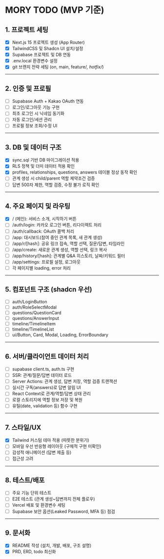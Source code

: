 # MORY TODO (MVP 기준)

## 1. 프로젝트 세팅
- [x] Next.js 15 프로젝트 생성 (App Router)
- [x] TailwindCSS 및 Shadcn UI 설치/설정
- [x] Supabase 프로젝트 및 DB 연동
- [x] .env.local 환경변수 설정
- [x] git 브랜치 전략 세팅 (on, main, feature/*, hotfix/*)

---

## 2. 인증 및 프로필
- [ ] Supabase Auth + Kakao OAuth 연동
- [ ] 로그인/로그아웃 기능 구현
- [ ] 최초 로그인 시 닉네임 동기화
- [ ] 자동 로그인/세션 관리
- [ ] 프로필 정보 조회/수정 UI

---

## 3. DB 및 데이터 구조
- [x] sync.sql 기반 DB 마이그레이션 적용
- [x] RLS 정책 및 더미 데이터 적용 확인
- [x] profiles, relationships, questions, answers 테이블 정상 동작 확인
- [ ] 관계 생성 시 child/parent 역할 제약조건 검증
- [ ] 답변 500자 제한, 역할 검증, 수정 불가 로직 확인

---

## 4. 주요 페이지 및 라우팅
- [x] / (메인): 서비스 소개, 시작하기 버튼
- [ ] /auth/login: 카카오 로그인 버튼, 리다이렉트 처리
- [ ] /auth/callback: OAuth 콜백 처리
- [ ] /app: 대시보드(참여 중인 관계 목록, 새 관계 생성)
- [ ] /app/r/[hash]: 공유 링크 접속, 역할 선택, 질문/답변, 타임라인
- [ ] /app/create: 새로운 관계 생성, 역할 선택, 링크 복사
- [ ] /app/history/[hash]: 관계별 Q&A 히스토리, 날짜/키워드 필터
- [ ] /app/settings: 프로필 설정, 로그아웃
- [ ] 각 페이지별 loading, error 처리

---

## 5. 컴포넌트 구조 (shadcn 우선)
- [ ] auth/LoginButton
- [ ] auth/RoleSelectModal
- [ ] questions/QuestionCard
- [ ] questions/AnswerInput
- [ ] timeline/TimelineItem
- [ ] timeline/TimelineList
- [ ] ui/Button, Card, Modal, Loading, ErrorBoundary

---

## 6. 서버/클라이언트 데이터 처리
- [ ] supabase client.ts, auth.ts 구현
- [ ] SSR: 관계/질문/답변 데이터 로드
- [ ] Server Actions: 관계 생성, 답변 저장, 역할 검증 트랜잭션
- [ ] 실시간 구독(answers)로 답변 알림 UI
- [ ] React Context로 관계/역할/답변 상태 관리
- [ ] 로컬 스토리지에 역할 정보 저장 및 복원
- [ ] 유틸(date, validation 등) 함수 구현

---

## 7. 스타일/UX
- [x] Tailwind 커스텀 테마 적용 (따뜻한 분위기)
- [ ] 모바일 우선 반응형 레이아웃 (구체적 구현 미확인)
- [ ] 감성적 애니메이션 (답변 제출 등)
- [ ] 접근성 고려

---

## 8. 테스트/배포
- [ ] 주요 기능 단위 테스트
- [ ] E2E 테스트 (관계 생성~답변까지 전체 플로우)
- [ ] Vercel 배포 및 환경변수 세팅
- [ ] Supabase 보안 옵션(Leaked Password, MFA 등) 점검

---

## 9. 문서화
- [x] README 작성 (설치, 개발, 배포, 구조 설명)
- [x] PRD, ERD, todo 최신화 